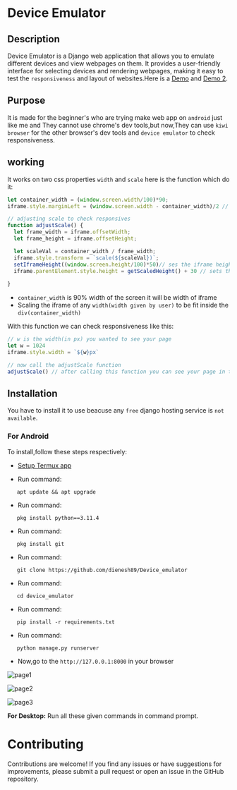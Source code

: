 # Device Emulator

## Description

Device Emulator is a Django web application that allows you to emulate different devices and view webpages on them. It provides a user-friendly interface for selecting devices and rendering webpages, making it easy to test the ```responsiveness``` and layout of websites.Here is a [Demo](https://dienesh89.github.io/Device_emulator/emulate/index.html) and [Demo 2](https://dienesh89.github.io/Device_emulator/emulate/index2.html).

## Purpose

It is made for the beginner's who are trying make web app on ```android``` just like me and They cannot use chrome's dev tools,but now,They can use ```kiwi browser``` for the other browser's dev tools and ```device emulator``` to check responsiveness.

## working
It works on two css properties ```width``` and ```scale``` here is the function which do it:
```js
let container_width = (window.screen.width/100)*90;
iframe.style.marginLeft = (window.screen.width - container_width)/2 // centering the frame

// adjusting scale to check responsives
function adjustScale() {
  let frame_width = iframe.offsetWidth;
  let frame_height = iframe.offsetHeight;

  let scaleVal = container_width / frame_width;
  iframe.style.transform = `scale(${scaleVal})`;
  setIframeHeight((window.screen.height/100)*50)// ses the iframe height 50% of the screen
  iframe.parentElement.style.height = getScaledHeight() + 30 // sets the height of parent div of iframe to fit the iframe in the div
  
}

```

- ```container_width``` is 90% width of the screen it will be width of iframe
- Scaling the iframe of any ```width(width given by user)``` to be fit inside the ```div(container_width)```

With this function we can check responsiveness like this:
```js
// w is the width(in px) you wanted to see your page
let w = 1024
iframe.style.width = `${w}px`

// now call the adjustScale function
adjustScale() // after calling this function you can see your page in the width of 1024px
```        
## Installation
You have to install it to use beacuse any ```free``` django hosting service is ```not available```.
### For Android
To install,follow these steps respectively:

- [Setup Termux app](https://www.geeksforgeeks.org/how-to-install-termux-on-android/amp/)

- Run command:
```shell
   apt update && apt upgrade
```
- Run command:
```shell
   pkg install python==3.11.4
```
- Run command:
```shell
   pkg install git
```
- Run command:
```shell
   git clone https://github.com/dienesh89/Device_emulator
```
- Run command:
```shell
   cd device_emulator
```
- Run command:
```shell
   pip install -r requirements.txt
```
- Run command:
```shell
   python manage.py runserver
```
- Now,go to the ```http://127.0.0.1:8000``` in your browser
  
![page1](https://dienesh89.github.io/Device_emulator/readme_images/page1.jpg)

![page2](https://dienesh89.github.io/Device_emulator/readme_images/page2.jpg)  

![page3](https://dienesh89.github.io/Device_emulator/readme_images/page3.jpg)  

**For Desktop:** Run all these given commands in command prompt.

# Contributing
Contributions are welcome! If you find any issues or have suggestions for improvements, please submit a pull request or open an issue in the GitHub repository.
